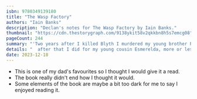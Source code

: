 ```yaml
---
isbn: 9780349139180
title: "The Wasp Factory"
authors: "Iain Banks"
description: "Declan's notes for The Wasp Factory by Iain Banks."
thumbnail: "https://cdn.thestorygraph.com/9138ykit58v2qkkbn8h5s7emcg08"
pageCount: 244
summary: "'Two years after I killed Blyth I murdered my young brother Paul, for quite different reasons than I'd disposed of Blyth, and then a year"
details: "  after that I did for my young cousin Esmerelda, more or less on a whim. That's my score to date. Three. I haven't killed anybody for years, and don't intend to ever again. It was just a stage I was going through.' Enter - if you can bear it - the extraordinary private world of Frank, just sixteen, and unconventional, to say the least."
date: 2023-12-18
---
```

- This is one of my dad's favourites so I thought I would give it a read.
- The book really didn't end how I thought it would.
- Some elements of the book are maybe a bit too dark for me to say I enjoyed reading it.